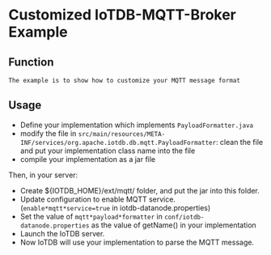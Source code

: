 <!--

    Licensed to the Apache Software Foundation (ASF) under one
    or more contributor license agreements.  See the NOTICE file
    distributed with this work for additional information
    regarding copyright ownership.  The ASF licenses this file
    to you under the Apache License, Version 2.0 (the
    "License"); you may not use this file except in compliance
    with the License.  You may obtain a copy of the License at

        http://www.apache.org/licenses/LICENSE-2.0

    Unless required by applicable law or agreed to in writing,
    software distributed under the License is distributed on an
    "AS IS" BASIS, WITHOUT WARRANTIES OR CONDITIONS OF ANY
    KIND, either express or implied.  See the License for the
    specific language governing permissions and limitations
    under the License.

-->
# Customized IoTDB-MQTT-Broker Example

## Function
```
The example is to show how to customize your MQTT message format
```

## Usage

* Define your implementation which implements `PayloadFormatter.java`
* modify the file in `src/main/resources/META-INF/services/org.apache.iotdb.db.mqtt.PayloadFormatter`:
  clean the file and put your implementation class name into the file
* compile your implementation as a jar file

  
Then, in your server: 
* Create ${IOTDB_HOME}/ext/mqtt/ folder, and put the jar into this folder. 
* Update configuration to enable MQTT service. (`enable*mqtt*service=true` in iotdb-datanode.properties)
* Set the value of `mqtt*payload*formatter` in `conf/iotdb-datanode.properties` as the value of getName() in your implementation 
* Launch the IoTDB server.
* Now IoTDB will use your implementation to parse the MQTT message.

